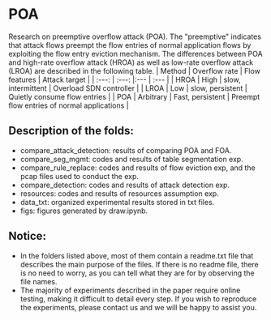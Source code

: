 # POA
Research on preemptive overflow attack (POA). The "preemptive" indicates that attack flows preempt the flow entries of normal application flows by exploiting the flow entry eviction mechanism. The differences between POA and high-rate overflow attack (HROA) as well as low-rate overflow attack (LROA) are described in the following table.
| Method | Overflow rate | Flow features | Attack target |
| :---:  |     :---:     |:---           | :---          |
| HROA   | High          | slow, intermittent | Overload SDN controller | 
| LROA   | Low           | slow, persistent   | Quietly consume flow entries |
| POA    | Arbitrary     | Fast, persistent   | Preempt flow entries of normal applications |

## Description of the folds:
+ compare_attack_detection: results of comparing POA and FOA.
+ compare_seg_mgmt: codes and results of table segmentation exp.
+ compare_rule_replace: codes and results of flow eviction exp, and the pcap files used to conduct the exp.
+ compare_detection: codes and results of attack detection exp.
+ resources: codes and results of resources assumption exp.
+ data_txt: organized experimental results stored in txt files.
+ figs: figures generated by draw.ipynb.

## Notice:
+ In the folders listed above, most of them contain a readme.txt file that describes the main purpose of the files. If there is no readme file, there is no need to worry, as you can tell what they are for by observing the file names.
+ The majority of experiments described in the paper require online testing, making it difficult to detail every step. If you wish to reproduce the experiments, please contact us and we will be happy to assist you.


